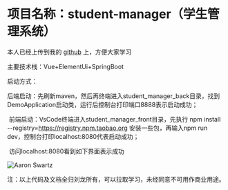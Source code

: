 # 项目名称：student-manager（学生管理系统）

本人已经上传到我的 [github](https://github.com/liulong99/student-manager.git) 上，方便大家学习

主要技术栈：Vue+ElementUi+SpringBoot



启动方式： 

​	后端启动：先刷新maven，然后再终端进入student_manager_back目录，找到DemoApplication启动类，运行后控制台打印端口8888表示启动成功；

​	前端启动：VsCode终端进入student_manager_front目录，先执行 npm install --registry=https://registry.npm.taobao.org 安装一些包，再输入npm run dev，控制台打印localhost:8080代表启动成功；

​	访问localhost:8080看到如下界面表示成功

![Aaron Swartz](https://github.com/liulong99/student-manager/blob/master/img/login.jpg?raw=true)

注：以上代码及文档全归刘龙所有，可以拉取学习，未经同意不可用作商业用途。





